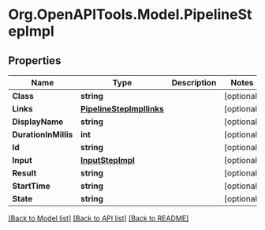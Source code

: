 
# Org.OpenAPITools.Model.PipelineStepImpl

## Properties

Name | Type | Description | Notes
------------ | ------------- | ------------- | -------------
**Class** | **string** |  | [optional] 
**Links** | [**PipelineStepImpllinks**](PipelineStepImpllinks.md) |  | [optional] 
**DisplayName** | **string** |  | [optional] 
**DurationInMillis** | **int** |  | [optional] 
**Id** | **string** |  | [optional] 
**Input** | [**InputStepImpl**](InputStepImpl.md) |  | [optional] 
**Result** | **string** |  | [optional] 
**StartTime** | **string** |  | [optional] 
**State** | **string** |  | [optional] 

[[Back to Model list]](../README.md#documentation-for-models)
[[Back to API list]](../README.md#documentation-for-api-endpoints)
[[Back to README]](../README.md)

